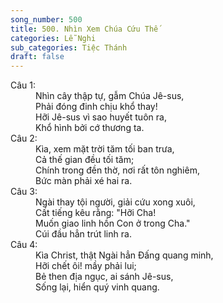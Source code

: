 ```yaml
---
song_number: 500
title: 500. Nhìn Xem Chúa Cứu Thế
categories: Lễ Nghi
sub_categories: Tiệc Thánh
draft: false
---
```

<dl><dt>Câu 1:</dt><dd data-verse="1">Nhìn cây thập tự, gẫm Chúa Jê-sus, <br/>Phải đóng đinh chịu khổ thay! <br/>Hỡi Jê-sus vì sao huyết tuôn ra, <br/>Khổ hình bởi cớ thương ta. </dd><dt>Câu 2:</dt><dd data-verse="2">Kìa, xem mặt trời tăm tối ban trưa, <br/>Cả thế gian đều tối tăm; <br/>Chính trong đền thờ, nơi rất tôn nghiêm, <br/>Bức màn phải xé hai ra. </dd><dt>Câu 3:</dt><dd data-verse="3">Ngài thay tội người, giải cứu xong xuôi, <br/>Cất tiếng kêu rằng: "Hỡi Cha! <br/>Muốn giao linh hồn Con ở trong Cha." <br/>Cúi đầu hẳn trút linh ra. </dd><dt>Câu 4:</dt><dd data-verse="4">Kìa Christ, thật Ngài hẳn Đấng quang minh, <br/>Hỡi chết ôi! mầy phải lui; <br/>Bẻ then địa ngục, ai sánh Jê-sus, <br/>Sống lại, hiển quý vinh quang. </dd></dl>